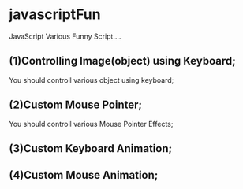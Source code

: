 # javascriptFun
JavaScript Various Funny Script....
## (1)Controlling Image(object) using Keyboard;
You should controll various object using keyboard;
## (2)Custom Mouse Pointer;
You should controll various Mouse Pointer Effects;
## (3)Custom Keyboard Animation;
## (4)Custom Mouse Animation;

